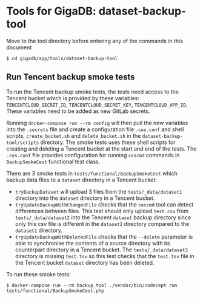 # Tools for GigaDB: dataset-backup-tool

Move to the tool directory before entering any of the commands in this document
```
$ cd gigadb/app/tools/dataset-backup-tool
```

## Run Tencent backup smoke tests

To run the Tencent backup smoke tests, the tests need access to the Tencent 
bucket which is provided by these variables: `TENCENTCLOUD_SECRET_ID`,
`TENCENTCLOUD_SECRET_KEY`, `TENCENTCLOUD_APP_ID`. These variables need to be 
added as new GitLab secrets. 

Running `docker-compose run --rm config` will then pull the new variables
into the `.secrets` file and create a configuration file `.cos.conf` and shell 
scripts, `create_bucket.sh` and `delete_bucket.sh` in the 
`dataset-backup-tool/scripts` directory. The smoke tests uses these shell 
scripts for creating and deleting a Tencent bucket at the start and end of the
tests. The `.cos.conf` file provides configuration for running `coscmd` commands
in `BackupSmokeCest` functional test class.

There are 3 smoke tests in `tests/functional/BackupSmokeCest` which backup data
files to a `dataset` directory in a Tencent bucket:
* `tryBackupDataset` will upload 3 files from the `tests/_data/dataset1` 
  directory into the `dataset` directory in a Tencent bucket.
* `tryUpdateBackupWithChangedFile` checks that the `coscmd` tool can detect 
  differences between files. This test should only upload `test.csv` from
  `tests/_data/dataset2` into the Tencent `dataset` backup directory since only 
  this csv file is different in the `dataset2` directory compared to the 
  `dataset1` directory.
* `tryUpdateBackupWithDeletedFile` checks that the `--delete` parameter is able
  to synchronise the contents of a source directory with its counterpart 
  directory in a Tencent bucket. The `tests/_data/dataset3` directory is missing
  `test.tsv` so this test checks that the `test.tsv` file in the Tencent bucket 
  `dataset` directory has been deleted.

To run these smoke tests:
```
$ docker-compose run --rm backup_tool ./vendor/bin/codecept run tests/functional/BackupSmokeCest.php
```


